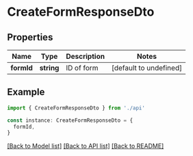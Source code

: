 # CreateFormResponseDto

## Properties

| Name       | Type       | Description | Notes                  |
| ---------- | ---------- | ----------- | ---------------------- |
| **formId** | **string** | ID of form  | [default to undefined] |

## Example

```typescript
import { CreateFormResponseDto } from './api'

const instance: CreateFormResponseDto = {
  formId,
}
```

[[Back to Model list]](../README.md#documentation-for-models) [[Back to API list]](../README.md#documentation-for-api-endpoints) [[Back to README]](../README.md)
